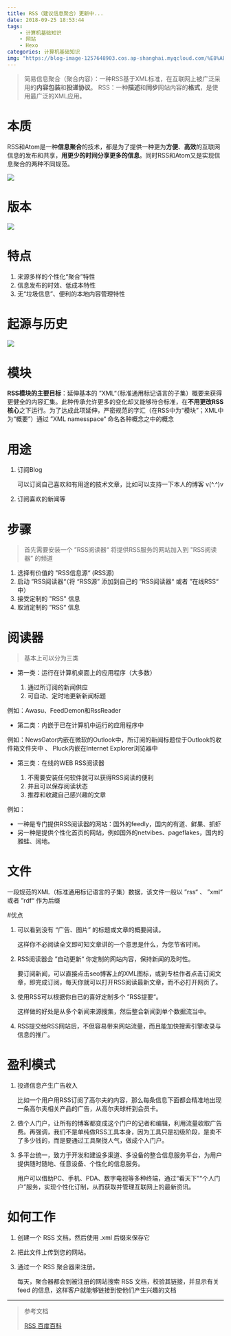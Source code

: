 ```yaml
---
title: RSS（建议信息聚合）更新中...
date: 2018-09-25 18:53:44
tags: 
	- 计算机基础知识
	- 网站
	- Hexo
categories: 计算机基础知识
img: "https://blog-image-1257648903.cos.ap-shanghai.myqcloud.com/%E8%AE%A1%E7%AE%97%E6%9C%BA%E5%9F%BA%E7%A1%80%E7%9F%A5%E8%AF%86/%E7%BD%91%E7%AB%99%E5%9F%BA%E7%A1%80%E7%9F%A5%E8%AF%86/RSS/RSS%E9%A6%96%E9%A1%B5.jpg"
---
```


> 简易信息聚合（聚合内容）：一种RSS基于XML标准，在互联网上被广泛采用的**内容包装**和**投递协议**。
> RSS：一种**描述**和**同步**网站内容的**格式**，是使用最广泛的XML应用。

# 本质

RSS和Atom是一种**信息聚合**的技术，都是为了提供一种更为**方便**、**高效**的互联网信息的发布和共享，**用更少的时间分享更多的信息**。同时RSS和Atom又是实现信息聚合的两种不同规范。

![](https://blog-image-1257648903.cos.ap-shanghai.myqcloud.com/%E8%AE%A1%E7%AE%97%E6%9C%BA%E5%9F%BA%E7%A1%80%E7%9F%A5%E8%AF%86/%E7%BD%91%E7%AB%99%E5%9F%BA%E7%A1%80%E7%9F%A5%E8%AF%86/RSS/RSS%E8%BF%87%E7%A8%8B.png)

# 版本


![](https://blog-image-1257648903.cos.ap-shanghai.myqcloud.com/%E8%AE%A1%E7%AE%97%E6%9C%BA%E5%9F%BA%E7%A1%80%E7%9F%A5%E8%AF%86/%E7%BD%91%E7%AB%99%E5%9F%BA%E7%A1%80%E7%9F%A5%E8%AF%86/RSS/RSS%E7%89%88%E6%9C%AC.png)

# 特点

1. 来源多样的个性化“聚合”特性
2. 信息发布的时效、低成本特性
3. 无“垃圾信息”、便利的本地内容管理特性

# 起源与历史

![](https://blog-image-1257648903.cos.ap-shanghai.myqcloud.com/%E8%AE%A1%E7%AE%97%E6%9C%BA%E5%9F%BA%E7%A1%80%E7%9F%A5%E8%AF%86/%E7%BD%91%E7%AB%99%E5%9F%BA%E7%A1%80%E7%9F%A5%E8%AF%86/RSS/RSS%20%E5%8E%86%E5%8F%B2%E4%B8%8E%E6%BA%90%E5%A4%B4.png)

# 模块

**RSS模块的主要目标**：延伸基本的 ”XML“（标准通用标记语言的子集）概要来获得更健全的内容汇集。此种传承允许更多的变化却又能够符合标准，在**不用更改RSS核心**之下运行。为了达成此项延伸，严密规范的字汇（在RSS中为“模块”；XML中为“概要”）通过 ”XML namesspace“ 命名各种概念之中的概念

# 用途

1. 订阅Blog

	可以订阅自己喜欢和有用途的技术文章，比如可以支持一下本人的博客 v(^.^)v 

2. 订阅喜欢的新闻等

# 步骤

> 首先需要安装一个 ”RSS阅读器“ 
> 将提供RSS服务的网站加入到 "RSS阅读器” 的频道

1. 选择有价值的 "RSS信息源“ (RSS源)
2. 启动 ”RSS阅读器“（将 “RSS源” 添加到自己的 ”RSS阅读器“ 或者 ”在线RSS“ 中）
3. 接受定制的 "RSS" 信息
4. 取消定制的 ”RSS“ 信息

# 阅读器

> 基本上可以分为三类

- 第一类：运行在计算机桌面上的应用程序（大多数）

	1. 通过所订阅的新闻供应
	2. 可自动、定时地更新新闻标题

例如：Awasu、FeedDemon和RssReader

- 第二类：内嵌于已在计算机中运行的应用程序中

例如：NewsGator内嵌在微软的Outlook中，所订阅的新闻标题位于Outlook的收件箱文件夹中 、 Pluck内嵌在Internet Explorer浏览器中

- 第三类：在线的WEB RSS阅读器

	1. 不需要安装任何软件就可以获得RSS阅读的便利
	2. 并且可以保存阅读状态
	3. 推荐和收藏自己感兴趣的文章

例如：

- 一种是专门提供RSS阅读器的网站：国外的feedly，国内的有道、鲜果、抓虾 
- 另一种是提供个性化首页的网站，例如国外的netvibes、pageflakes，国内的雅蛙、阔地。

# 文件
一段规范的XML（标准通用标记语言的子集）数据，该文件一般以 ”rss“ 、 ”xml“ 或者 ”rdf“ 作为后缀

#优点

1. 可以看到没有 “广告、图片” 的标题或文章的概要阅读。

	这样你不必阅读全文即可知文章讲的一个意思是什么，为您节省时间。
2. RSS阅读器会 ”自动更新“ 你定制的网站内容，保持新闻的及时性。

	要订阅新闻，可以直接点击seo博客上的XML图标，或到专栏作者点击订阅文章，即完成订阅，每天你就可以打开RSS阅读最新文章，而不必打开网页了。
3. 使用RSS可以根据你自已的喜好定制多个 ”RSS提要“。
	
	这样做的好处是从多个新闻来源搜集，然后整合新闻到单个数据流当中。
4. RSS提交给RSS网站后，不但容易带来网站流量，而且能加快搜索引擎收录与信息的推广。

# 盈利模式

1. 投递信息产生广告收入

	比如一个用户用RSS订阅了高尔夫的内容，那么每条信息下面都会精准地出现一条高尔夫相关产品的广告，从高尔夫球杆到会员卡。

2. 做个人门户，让所有的博客都变成这个门户的记者和编辑，利用流量收取广告费。再强调，我们不是单纯做RSS工具本身，因为工具只是初级阶段，是卖不了多少钱的，而是要通过工具聚拢人气，做成个人门户。

3. 多平台统一，致力于开发和建设多渠道、多设备的整合信息服务平台，为用户提供随时随地、任意设备、个性化的信息服务。

	用户可以借助PC、手机、PDA、数字电视等多种终端，通过“看天下”“个人门户”服务，实现个性化订制，从而获取并管理互联网上的最新资讯。

# 如何工作

1. 创建一个 RSS 文档，然后使用 .xml 后缀来保存它
2. 把此文件上传到您的网站。
3. 通过一个 RSS 聚合器来注册。

	每天，聚合器都会到被注册的网站搜索 RSS 文档，校验其链接，并显示有关 feed 的信息，这样客户就能够链接到使他们产生兴趣的文档

----------

> 参考文档
>
>  [RSS 百度百科](https://baike.baidu.com/item/rss/24470?fr=aladdin)




